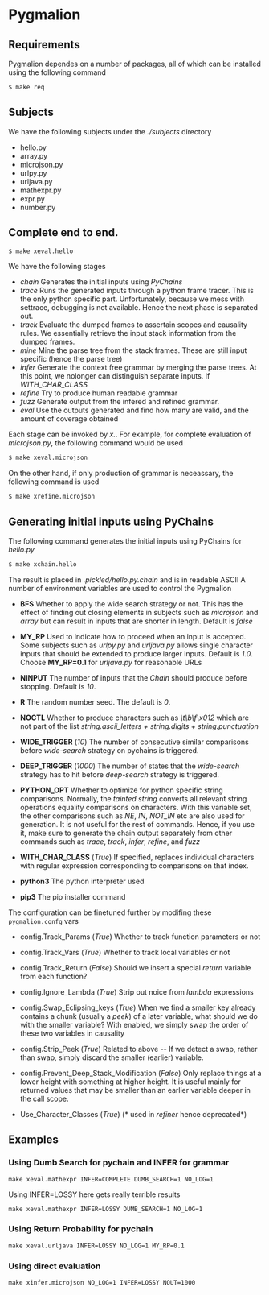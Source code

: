 # Pygmalion

## Requirements

Pygmalion dependes on a number of packages, all of which can be installed using
the following command

```bash
$ make req
```

## Subjects

We have the following subjects under the _./subjects_ directory

* hello.py
* array.py
* microjson.py
* urlpy.py
* urljava.py
* mathexpr.py
* expr.py
* number.py

## Complete end to end.

```bash
$ make xeval.hello
```

We have the following stages

* _chain_
   Generates the initial inputs using _PyChains_
* _trace_
   Runs the generated inputs through a python frame tracer. This is the only
   python specific part. Unfortunately, because we mess with settrace,
   debugging is not available. Hence the next phase is separated out.
* _track_
   Evaluate the dumped frames to assertain scopes and causality rules. We
   essentially retrieve the input stack information from the dumped frames.
* _mine_
   Mine the parse tree from the stack frames. These are still input
   specific (hence the parse tree)
* _infer_
   Generate the context free grammar by merging the parse trees. At this
   point, we nolonger can distinguish separate inputs. If _WITH_CHAR_CLASS_
* _refine_
   Try to produce human readable grammar
* _fuzz_
   Generate output from the infered and refined grammar.
* _eval_
   Use the outputs generated and find how many are valid, and the amount of
   coverage obtained

Each stage can be invoked by _x<stagename>.<subject>_. For example, for
complete evaluation of _microjson.py_, the following command would be used

```bash
$ make xeval.microjson
```

On the other hand, if only production of grammar is neceassary, the following
command is used

```bash
$ make xrefine.microjson
```


## Generating initial inputs using PyChains

The following command generates the initial inputs using PyChains for
_hello.py_

```bash
$ make xchain.hello
```

The result is placed in _.pickled/hello.py.chain_ and is in readable ASCII
A number of environment variables are used to control the Pygmalion

* **BFS**
   Whether to apply the wide search strategy or not. This has the effect of
   finding out closing elements in subjects such as *microjson* and *array*
   but can result in inputs that are shorter in length. Default is *false*

* **MY\_RP**
   Used to indicate how to proceed when an input is accepted. Some subjects such
   as _urlpy.py_ and _urljava.py_ allows single character inputs that should be
   extended to produce larger inputs. Default is *1.0*. Choose **MY_RP=0.1**
   for _urljava.py_ for reasonable URLs


* **NINPUT**
   The number of inputs that the *Chain* should produce before stopping.
   Default is *10*.

* **R**
   The random number seed. The default is *0*.

* **NOCTL**
   Whether to produce characters such as _\t\b\f\x012_ which are not part of
   the list _string.ascii_letters + string.digits + string.punctuation_

* **WIDE\_TRIGGER** (*10*)
   The number of consecutive similar comparisons before *wide-search* strategy
   on pychains is triggered.

* **DEEP\_TRIGGER** (*1000*)
   The number of states that the *wide-search* strategy has to hit before
  *deep-search* strategy is triggered.

* **PYTHON\_OPT**
   Whether to optimize for python specific string comparisons. Normally, the
   _tainted string_ converts all relevant string operations equality comparisons
   on characters. With this variable set, the other comparisons such as
   *NE*, *IN*, *NOT_IN* etc are also used for generation. It is not useful for
   the rest of commands. Hence, if you use it, make sure to generate the chain
   output separately from other commands such as *trace*, *track*, *infer*,
   *refine*, and *fuzz*

* **WITH\_CHAR\_CLASS** (*True*)
  If specified, replaces individual characters with regular expression
  corresponding to comparisons on that index.

* **python3**
   The python interpreter used

* **pip3**
   The pip installer command

The configuration can be finetuned further by modifing these `pygmalion.confg`
vars

* config.Track_Params (*True*)
  Whether to track function parameters or not 

* config.Track_Vars (*True*)
  Whether to track local variables or not 

* config.Track_Return (*False*)
  Should we insert a special *return* variable from each function?

* config.Ignore_Lambda (*True*)
  Strip out noice from _lambda_ expressions

* config.Swap_Eclipsing_keys (*True*)
  When we find a smaller key already contains a chunk (usually a _peek_)
  of a later variable, what should we do with the smaller variable? With
  enabled, we simply swap the order of these two variables in causality

* config.Strip_Peek (*True*)
  Related to above -- If we detect a swap, rather than swap, simply discard
  the smaller (earlier) variable.

* config.Prevent_Deep_Stack_Modification (*False*)
  Only replace things at a lower height with something at higher height.
  It is useful mainly for returned values that may be smaller than an earlier
  variable deeper in the call scope.

* Use_Character_Classes (*True*)
  (* used in _refiner_ hence deprecated*)


## Examples


### Using Dumb Search for pychain and INFER for grammar

```
make xeval.mathexpr INFER=COMPLETE DUMB_SEARCH=1 NO_LOG=1
```

Using INFER=LOSSY here gets really terrible results

```
make xeval.mathexpr INFER=LOSSY DUMB_SEARCH=1 NO_LOG=1
```

### Using Return Probability for pychain

```
make xeval.urljava INFER=LOSSY NO_LOG=1 MY_RP=0.1
```

### Using direct evaluation

```
make xinfer.microjson NO_LOG=1 INFER=LOSSY NOUT=1000
```

